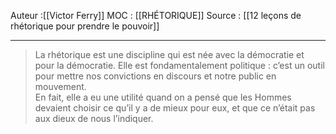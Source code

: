 
Auteur :[[Victor Ferry]]
MOC : [[RHÉTORIQUE]]
Source : [[12 leçons de rhétorique pour prendre le pouvoir]]
***

> La rhétorique est une discipline qui est née avec la démocratie et pour la démocratie. Elle est fondamentalement politique : c’est un outil pour mettre nos convictions en discours et notre public en mouvement.  
> En fait, elle a eu une utilité quand on a pensé que les Hommes devaient choisir ce qu’il y a de mieux pour eux, et que ce n’était pas aux dieux de nous l’indiquer. 